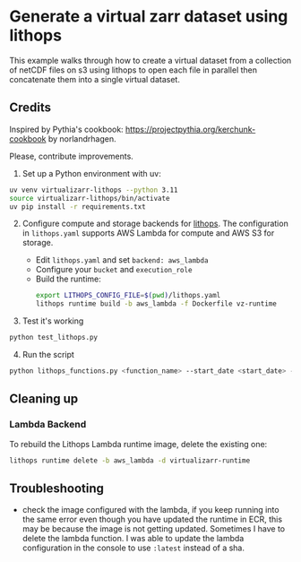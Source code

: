 # Generate a virtual zarr dataset using lithops

This example walks through how to create a virtual dataset from a collection of
netCDF files on s3 using lithops to open each file in parallel then concatenate
them into a single virtual dataset.

## Credits

Inspired by Pythia's cookbook: https://projectpythia.org/kerchunk-cookbook
by norlandrhagen.

Please, contribute improvements.

1. Set up a Python environment with uv:

```sh
uv venv virtualizarr-lithops --python 3.11
source virtualizarr-lithops/bin/activate
uv pip install -r requirements.txt
```

2. Configure compute and storage backends for [lithops](https://lithops-cloud.github.io/docs/source/configuration.html).
   The configuration in `lithops.yaml` supports AWS Lambda for compute and AWS S3 for storage.

   - Edit `lithops.yaml` and set `backend: aws_lambda`
   - Configure your `bucket` and `execution_role`
   - Build the runtime:
     ```bash
     export LITHOPS_CONFIG_FILE=$(pwd)/lithops.yaml
     lithops runtime build -b aws_lambda -f Dockerfile vz-runtime
     ```

3. Test it's working

```bash
python test_lithops.py
```

4. Run the script

```bash
python lithops_functions.py <function_name> --start_date <start_date> --end_date <end_date> --append_dim time
```

## Cleaning up

### Lambda Backend

To rebuild the Lithops Lambda runtime image, delete the existing one:

```bash
lithops runtime delete -b aws_lambda -d virtualizarr-runtime
```

## Troubleshooting

* check the image configured with the lambda, if you keep running into the same error even though you have updated the runtime in ECR, this may be because the image is not getting updated. Sometimes I have to delete the lambda function. I was able to update the lambda configuration in the console to use `:latest` instead of a sha.
